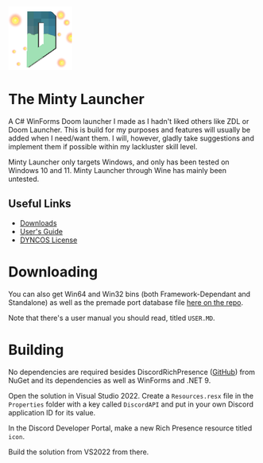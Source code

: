 ![logo](Images/logo.png)
# The Minty Launcher
A C# WinForms Doom launcher I made as I hadn't liked others like ZDL or Doom Launcher.
This is build for my purposes and features will usually be added when I need/want them. I will, however, gladly take suggestions and implement them if possible within my lackluster skill level.

Minty Launcher only targets Windows, and only has been tested on Windows 10 and 11. Minty Launcher through Wine has mainly been untested.

## Useful Links
* [Downloads](https://github.com/PENGUINCODER1/Minty-Launcher/releases)
* [User's Guide](USER.MD)
* [DYNCOS License](LICENSE.MD)

# Downloading
You can also get Win64 and Win32 bins (both Framework-Dependant and Standalone) as well as the premade port database file [here on the repo](https://github.com/PENGUINCODER1/Minty-Launcher/releases). 

Note that there's a user manual you should read, titled `USER.MD`.

# Building
No dependencies are required besides DiscordRichPresence ([GitHub](https://github.com/Lachee/discord-rpc-csharp)) from NuGet and its dependencies as well as WinForms and .NET 9.

Open the solution in Visual Studio 2022.
Create a `Resources.resx` file in the `Properties` folder with a key called `DiscordAPI` and put in your own Discord application ID for its value.

In the Discord Developer Portal, make a new Rich Presence resource titled `icon`.

Build the solution from VS2022 from there.
